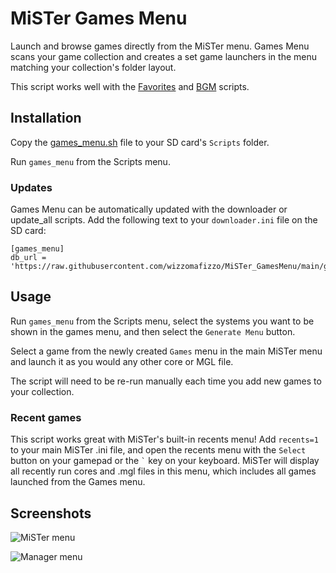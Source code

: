# MiSTer Games Menu

Launch and browse games directly from the MiSTer menu. Games Menu scans your game collection and creates a set game launchers in the menu matching your collection's folder layout.

This script works well with the [Favorites](https://github.com/wizzomafizzo/MiSTer_Favorites) and [BGM](https://github.com/wizzomafizzo/MiSTer_BGM) scripts.

## Installation

Copy the [games_menu.sh](https://github.com/wizzomafizzo/MiSTer_GamesMenu/raw/main/games_menu.sh) file to your SD card's `Scripts` folder.

Run `games_menu` from the Scripts menu.

### Updates

Games Menu can be automatically updated with the downloader or update_all scripts. Add the following text to your `downloader.ini` file on the SD card:

```
[games_menu]
db_url = 'https://raw.githubusercontent.com/wizzomafizzo/MiSTer_GamesMenu/main/games_menu.json'
```

## Usage

Run `games_menu` from the Scripts menu, select the systems you want to be shown in the games menu, and then select the `Generate Menu` button.

Select a game from the newly created `Games` menu in the main MiSTer menu and launch it as you would any other core or MGL file.

The script will need to be re-run manually each time you add new games to your collection.

### Recent games

This script works great with MiSTer's built-in recents menu! Add `recents=1` to your main MiSTer .ini file, and open the recents menu with the `Select` button on your gamepad or the `` ` `` key on your keyboard. MiSTer will display all recently run cores and .mgl files in this menu, which includes all games launched from the Games menu.

## Screenshots

![MiSTer menu](https://github.com/wizzomafizzo/MiSTer_GamesMenu/raw/main/images/games.jpeg)

![Manager menu](https://github.com/wizzomafizzo/MiSTer_GamesMenu/raw/main/images/menu.png)

